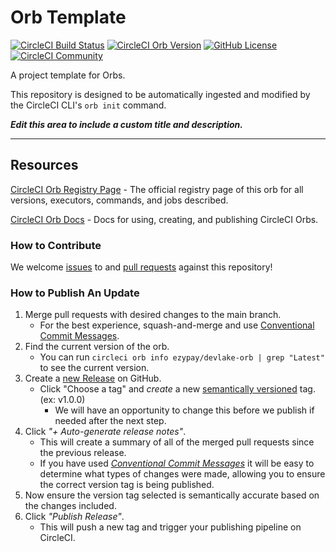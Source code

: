 # Orb Template


[![CircleCI Build Status](https://circleci.com/gh/ezypay-pty-ltd/devlake-orb.svg?style=shield "CircleCI Build Status")](https://circleci.com/gh/ezypay-pty-ltd/devlake-orb) [![CircleCI Orb Version](https://badges.circleci.com/orbs/ezypay/devlake-orb.svg)](https://circleci.com/developer/orbs/orb/ezypay/devlake-orb) [![GitHub License](https://img.shields.io/badge/license-MIT-lightgrey.svg)](https://raw.githubusercontent.com/ezypay-pty-ltd/devlake-orb/master/LICENSE) [![CircleCI Community](https://img.shields.io/badge/community-CircleCI%20Discuss-343434.svg)](https://discuss.circleci.com/c/ecosystem/orbs)



A project template for Orbs.

This repository is designed to be automatically ingested and modified by the CircleCI CLI's `orb init` command.

_**Edit this area to include a custom title and description.**_

---

## Resources

[CircleCI Orb Registry Page](https://circleci.com/developer/orbs/orb/ezypay/devlake-orb) - The official registry page of this orb for all versions, executors, commands, and jobs described.

[CircleCI Orb Docs](https://circleci.com/docs/orb-intro/#section=configuration) - Docs for using, creating, and publishing CircleCI Orbs.

### How to Contribute

We welcome [issues](https://github.com/ezypay-pty-ltd/devlake-orb/issues) to and [pull requests](https://github.com/ezypay-pty-ltd/devlake-orb/pulls) against this repository!

### How to Publish An Update
1. Merge pull requests with desired changes to the main branch.
    - For the best experience, squash-and-merge and use [Conventional Commit Messages](https://conventionalcommits.org/).
2. Find the current version of the orb.
    - You can run `circleci orb info ezypay/devlake-orb | grep "Latest"` to see the current version.
3. Create a [new Release](https://github.com/ezypay-pty-ltd/devlake-orb/releases/new) on GitHub.
    - Click "Choose a tag" and _create_ a new [semantically versioned](http://semver.org/) tag. (ex: v1.0.0)
      - We will have an opportunity to change this before we publish if needed after the next step.
4.  Click _"+ Auto-generate release notes"_.
    - This will create a summary of all of the merged pull requests since the previous release.
    - If you have used _[Conventional Commit Messages](https://conventionalcommits.org/)_ it will be easy to determine what types of changes were made, allowing you to ensure the correct version tag is being published.
5. Now ensure the version tag selected is semantically accurate based on the changes included.
6. Click _"Publish Release"_.
    - This will push a new tag and trigger your publishing pipeline on CircleCI.